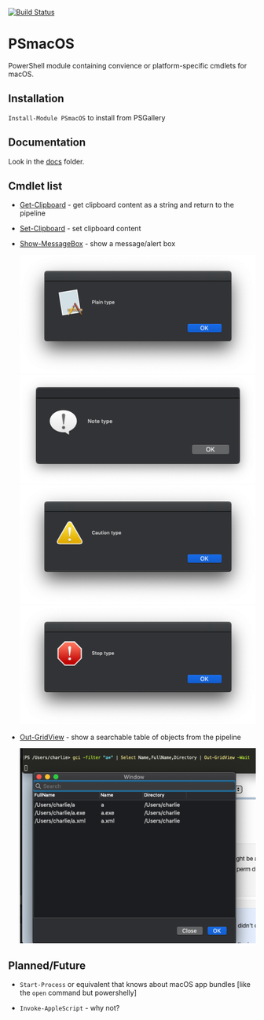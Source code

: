 [![Build Status](https://travis-ci.com/charlieschmidt/PSmacOS.svg?branch=master)](https://travis-ci.com/charlieschmidt/PSmacOS)

PSmacOS
========

PowerShell module containing convience or platform-specific cmdlets for macOS.

## Installation

`Install-Module PSmacOS` to install from PSGallery

## Documentation

Look in the [docs](docs/) folder.

## Cmdlet list

* [Get-Clipboard](docs/Get-Clipboard.md) - get clipboard content as a string and return to the pipeline

* [Set-Clipboard](docs/Set-Clipboard.md) - set clipboard content

* [Show-MessageBox](docs/Show-MessageBox.md) - show a message/alert box

    ![Show-MessageBox Plain Type screenshot](/Resources/Screenshot-Show-MessageBox-Plain.png)
    ![Show-MessageBox Note Type screenshot](/Resources/Screenshot-Show-MessageBox-Note.png)
    ![Show-MessageBox Caution Type screenshot](/Resources/Screenshot-Show-MessageBox-Caution.png)
    ![Show-MessageBox Stop Type screenshot](/Resources/Screenshot-Show-MessageBox-Stop.png)


* [Out-GridView](docs/Out-GridView.md) - show a searchable table of objects from the pipeline

    ![Out-GridView screenshot](/Resources/Screenshot-Out-GridView.png)
    
## Planned/Future

* `Start-Process` or equivalent that knows about macOS app bundles [like the `open` command but powershelly]

* `Invoke-AppleScript` - why not?
